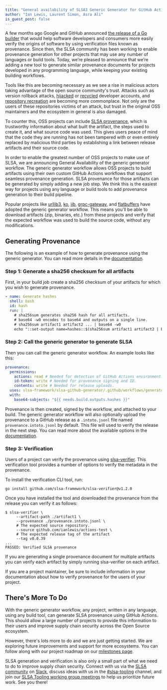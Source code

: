 ```yaml
---
title: "General availability of SLSA3 Generic Generator for GitHub Actions"
author: "Ian Lewis, Laurent Simon, Asra Ali"
is_guest_post: false
---
```


A few months ago Google and GitHub announced [the release of a Go builder](https://slsa.dev/blog/2022/06/slsa-github-workflows) that would help software developers and consumers more easily verify the origins of software by using verification files known as provenance. Since then, the SLSA community has been working to enable provenance generation for other projects that may use any number of languages or build tools. Today, we’re pleased to announce that we’re adding a new tool to generate similar provenance documents for projects developed in any programming language, while keeping your existing building workflows.

Tools like this are becoming necessary as we see a rise in malicious actors taking advantage of the open source community's trust. Attacks such as version rollback attacks, [hijacked](https://jfrog.com/blog/npm-package-hijacking-through-domain-takeover-how-bad-is-this-new-attack/) or [recycled](https://sockpuppets.medium.com/how-i-hacked-ctx-and-phpass-modules-656638c6ec5e) developer accounts, and [repository recreation](https://sockpuppets.medium.com/how-i-hacked-ctx-and-phpass-modules-656638c6ec5e) are becoming more commonplace. Not only are the users of these repositories victims of an attack, but trust in the original OSS maintainers and the ecosystem in general is also damaged.

To counter this, OSS projects can include [SLSA provenance](https://slsa.dev/provenance/v0.2), which is trustworthy information about what built the artifact, the steps used to create it, and what source code was used. This gives users peace of mind that the code they are running has not been tampered with or even entirely replaced by malicious third parties by establishing a link between release artifacts and their source code.

In order to enable the greatest number of OSS projects to make use of SLSA, we are announcing General Availability of the generic generator workflow. The generic generator workflow allows OSS projects to build artifacts using their own custom GitHub Actions workflows that support seamless provenance generation. SLSA provenance for those artifacts can be generated by simply adding a new job step. We think this is the easiest way for projects using any language or build tools to add provenance generation to their build pipeline.

Popular projects like [urllib3](https://github.com/urllib3/urllib3), [ko](http://github.com/google/ko), [jib](https://github.com/GoogleContainerTools/jib), [grpc-gateway](https://github.com/grpc-ecosystem/grpc-gateway), and [flatbuffers](https://github.com/google/flatbuffers) have adopted the generic generator workflow. This means you'll be able to download artifacts (zip, binaries, etc.) from these projects and verify that the expected workflow was used to build the source code, without any modifications.

## Generating Provenance

The following is an example of how to generate provenance using the generic generator. You can read more details in the [documentation](https://github.com/slsa-framework/slsa-github-generator/tree/main/internal/builders/generic).

### Step 1: Generate a sha256 checksum for all artifacts

First, in your build job create a sha256 checksum of your artifacts for which you wish to generate provenance.

```yaml
- name: Generate hashes
  shell: bash
  id: hash
  run: |
    # sha256sum generates sha256 hash for all artifacts.
    # base64 -w0 encodes to base64 and outputs on a single line.
    # sha256sum artifact1 artifact2 ... | base64 -w0
    echo "::set-output name=hashes::$(sha256sum artifact1 artifact2 | base64 -w0)"
```

### Step 2: Call the generic generator to generate SLSA

Then you can call the generic generator workflow. An example looks like this:

```yaml
provenance:
  permissions:
    actions: read # Needed for detection of GitHub Actions environment.
    id-token: write # Needed for provenance signing and ID.
    contents: write # Needed for release uploads.
  uses: slsa-framework/slsa-github-generator/.github/workflows/generator_generic_slsa3.yml@v1.2.0
  with:
    base64-subjects: "${{ needs.build.outputs.hashes }}"
```

Provenance is then created, signed by the workflow, and attached to your build. The generic generator workflow will also optionally upload the provenance to a GitHub release as a `.intoto.jsonl` file named `provenance.intoto.jsonl` by default. This file will used to verify the release in the next step. You can read more about the available options in the [documentation](https://github.com/slsa-framework/slsa-github-generator/tree/main/internal/builders/generic).

### Step 3: Verification

Users of a project can verify the provenance using [slsa-verifier](https://github.com/slsa-framework/slsa-verifier). This verification tool provides a number of options to verify the metadata in the provenance.

To install the verification CLI tool, run:

```shell
go install github.com/slsa-framework/slsa-verifier@v1.2.0
```

Once you have installed the tool and downloaded the provenance from the release you can verify it as follows:

```shell
$ slsa-verifier \
     --artifact-path ./artifact1 \
     --provenance ./provenance.intoto.jsonl \
     # The expected source repository.
     --source github.com/ianlewis/actions-test \
     # The expected release tag of the artifact
     --tag v0.0.39
...
PASSED: Verified SLSA provenance
```

If you are generating a single provenance document for multiple artifacts you can verify each artifact by simply running slsa-verifier on each artifact.

If you are a project maintainer, be sure to include information in your documentation about how to verify provenance for the users of your project.

## There's More To Do

With the generic generator workflow, any project, written in any language, using any build tool, can generate SLSA provenance using GitHub Actions. This should allow a large number of projects to provide this information to their users and improve supply chain security across the Open Source ecosystem.

However, there's lots more to do and we are just getting started. We are exploring future improvements and support for more ecosystems. You can follow along with our project roadmap on our [milestones page](https://github.com/slsa-framework/slsa-github-generator/milestones).

SLSA generation and verification is also only a small part of what we need to do to improve supply chain security. Connect with us via the [SLSA community](https://slsa.dev/community) on [Slack](https://openssf.slack.com/archives/C029E4N3DPF), discuss ideas with us in the [#slsa-tooling](https://openssf.slack.com/archives/C03PDLFET5W) channel, and join our [SLSA Tooling working group meetings](https://docs.google.com/document/d/15Xp8-0Ff_BPg_LMKr1RIKtwAavXGdrgb1BoX4Cl2bE4/edit) to help us prioritize future work. See you there!
